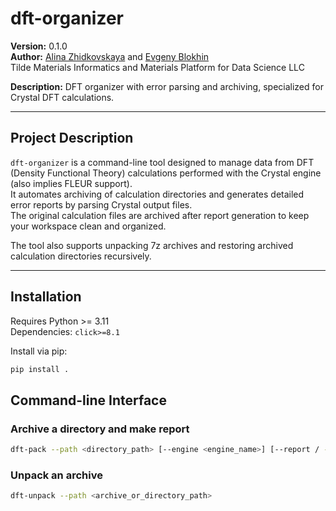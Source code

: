 # dft-organizer

**Version:** 0.1.0  
**Author:** [Alina Zhidkovskaya](https://orcid.org/0009-0003-9305-0030) and [Evgeny Blokhin](https://orcid.org/0000-0002-5333-3947)
<br />
Tilde Materials Informatics and Materials Platform for Data Science LLC

**Description:** DFT organizer with error parsing and archiving, specialized for Crystal DFT calculations.

---

## Project Description

`dft-organizer` is a command-line tool designed to manage data from DFT (Density Functional Theory) calculations performed with the Crystal engine (also implies FLEUR support).  
It automates archiving of calculation directories and generates detailed error reports by parsing Crystal output files.  
The original calculation files are archived after report generation to keep your workspace clean and organized.

The tool also supports unpacking 7z archives and restoring archived calculation directories recursively.

---

## Installation

Requires Python >= 3.11  
Dependencies: 
`click>=8.1`

Install via pip:

```bash
pip install .
```

## Command-line Interface

### Archive a directory and make report

```bash
dft-pack --path <directory_path> [--engine <engine_name>] [--report / --no-report]
```

### Unpack an archive 
```bash
dft-unpack --path <archive_or_directory_path>
```
